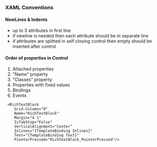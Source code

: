 ### XAML Conventions

#### NewLines & Indents

* up to 3 attributes in first line
* if newline is needed then each attribute should be in separate line
* if attributes are splitted in self closing control then empty should be inserted after control

#### Order of properties in _Control_

1. Attached properties
2. "Name" property
3. "Classes" property
4. Properties with fixed values
5. Bindings
6. Events

```xaml
 <RichTextBlock
    Grid.Column="0"
    Name="RichTextBlock"
    Margin="4 1"
    IsTabStop="False"
    VerticalAlignment="Center"
    Inlines="{TemplateBinding Inlines}"
    Text="{TemplateBinding Text}"
    PionterPressed="RichTextBlock_PointerPressed"/>
```

